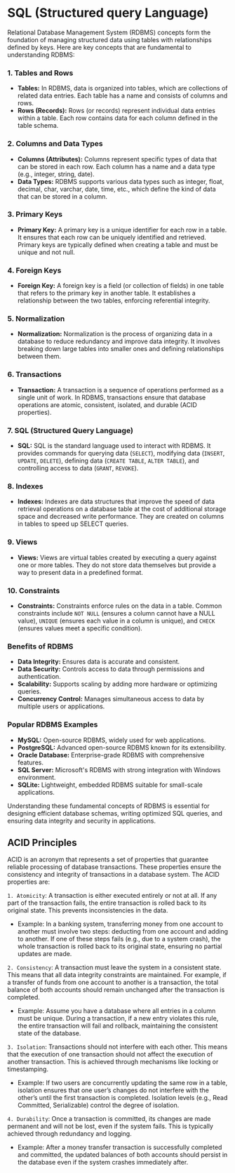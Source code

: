 # SQL (Structured query Language)

Relational Database Management System (RDBMS) concepts form the foundation of managing structured data using tables with relationships defined by keys. Here are key concepts that are fundamental to understanding RDBMS:

### 1. **Tables and Rows**

- **Tables:** In RDBMS, data is organized into tables, which are collections of related data entries. Each table has a name and consists of columns and rows.
- **Rows (Records):** Rows (or records) represent individual data entries within a table. Each row contains data for each column defined in the table schema.

### 2. **Columns and Data Types**

- **Columns (Attributes):** Columns represent specific types of data that can be stored in each row. Each column has a name and a data type (e.g., integer, string, date).
- **Data Types:** RDBMS supports various data types such as integer, float, decimal, char, varchar, date, time, etc., which define the kind of data that can be stored in a column.

### 3. **Primary Keys**

- **Primary Key:** A primary key is a unique identifier for each row in a table. It ensures that each row can be uniquely identified and retrieved. Primary keys are typically defined when creating a table and must be unique and not null.

### 4. **Foreign Keys**

- **Foreign Key:** A foreign key is a field (or collection of fields) in one table that refers to the primary key in another table. It establishes a relationship between the two tables, enforcing referential integrity.

### 5. **Normalization**

- **Normalization:** Normalization is the process of organizing data in a database to reduce redundancy and improve data integrity. It involves breaking down large tables into smaller ones and defining relationships between them.

### 6. **Transactions**

- **Transaction:** A transaction is a sequence of operations performed as a single unit of work. In RDBMS, transactions ensure that database operations are atomic, consistent, isolated, and durable (ACID properties).

### 7. **SQL (Structured Query Language)**

- **SQL:** SQL is the standard language used to interact with RDBMS. It provides commands for querying data (`SELECT`), modifying data (`INSERT`, `UPDATE`, `DELETE`), defining data (`CREATE TABLE`, `ALTER TABLE`), and controlling access to data (`GRANT`, `REVOKE`).

### 8. **Indexes**

- **Indexes:** Indexes are data structures that improve the speed of data retrieval operations on a database table at the cost of additional storage space and decreased write performance. They are created on columns in tables to speed up SELECT queries.

### 9. **Views**

- **Views:** Views are virtual tables created by executing a query against one or more tables. They do not store data themselves but provide a way to present data in a predefined format.

### 10. **Constraints**

- **Constraints:** Constraints enforce rules on the data in a table. Common constraints include `NOT NULL` (ensures a column cannot have a NULL value), `UNIQUE` (ensures each value in a column is unique), and `CHECK` (ensures values meet a specific condition).

### Benefits of RDBMS

- **Data Integrity:** Ensures data is accurate and consistent.
- **Data Security:** Controls access to data through permissions and authentication.
- **Scalability:** Supports scaling by adding more hardware or optimizing queries.
- **Concurrency Control:** Manages simultaneous access to data by multiple users or applications.

### Popular RDBMS Examples

- **MySQL:** Open-source RDBMS, widely used for web applications.
- **PostgreSQL:** Advanced open-source RDBMS known for its extensibility.
- **Oracle Database:** Enterprise-grade RDBMS with comprehensive features.
- **SQL Server:** Microsoft's RDBMS with strong integration with Windows environment.
- **SQLite:** Lightweight, embedded RDBMS suitable for small-scale applications.

Understanding these fundamental concepts of RDBMS is essential for designing efficient database schemas, writing optimized SQL queries, and ensuring data integrity and security in applications.

## ACID Principles

ACID is an acronym that represents a set of properties that guarantee reliable processing of database transactions. These properties ensure the consistency and integrity of transactions in a database system. The ACID properties are:

`1. Atomicity`: A transaction is either executed entirely or not at all. If any part of the transaction fails, the entire transaction is rolled back to its original state. This prevents inconsistencies in the data.
- Example: In a banking system, transferring money from one account to another must involve two steps: deducting from one account and adding to another. If one of these steps fails (e.g., due to a system crash), the whole transaction is rolled back to its original state, ensuring no partial updates are made.

`2. Consistency`: A transaction must leave the system in a consistent state. This means that all data integrity constraints are maintained. For example, if a transfer of funds from one account to another is a transaction, the total balance of both accounts should remain unchanged after the transaction is completed.
- Example: Assume you have a database where all entries in a column must be unique. During a transaction, if a new entry violates this rule, the entire transaction will fail and rollback, maintaining the consistent state of the database.

`3. Isolation`: Transactions should not interfere with each other. This means that the execution of one transaction should not affect the execution of another transaction. This is achieved through mechanisms like locking or timestamping.
- Example: If two users are concurrently updating the same row in a table, isolation ensures that one user’s changes do not interfere with the other’s until the first transaction is completed. Isolation levels (e.g., Read Committed, Serializable) control the degree of isolation.

`4. Durability`: Once a transaction is committed, its changes are made permanent and will not be lost, even if the system fails. This is typically achieved through redundancy and logging.
- Example: After a money transfer transaction is successfully completed and committed, the updated balances of both accounts should persist in the database even if the system crashes immediately after.